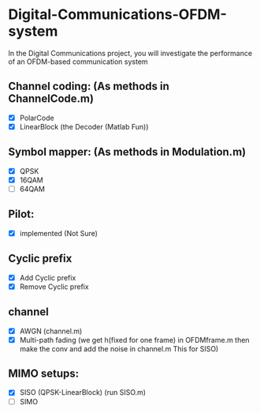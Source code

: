 # Digital-Communications-OFDM-system
In the Digital Communications project, you will investigate the performance of an OFDM-based  communication system

## Channel coding: (As methods in ChannelCode.m)
- [X] PolarCode
- [x] LinearBlock (the Decoder (Matlab Fun))
## Symbol mapper: (As methods in Modulation.m)
- [x] QPSK
- [x] 16QAM
- [ ] 64QAM
## Pilot:
- [x] implemented (Not Sure)
## Cyclic prefix
- [x] Add Cyclic prefix
- [x] Remove Cyclic prefix
## channel
- [x] AWGN (channel.m)
- [x] Multi-path fading (we get h(fixed for one frame) in OFDMframe.m then make the conv and add the noise in channel.m This for SISO)
## MIMO setups:
- [X] SISO (QPSK-LinearBlock) (run SISO.m)
- [ ] SIMO 
